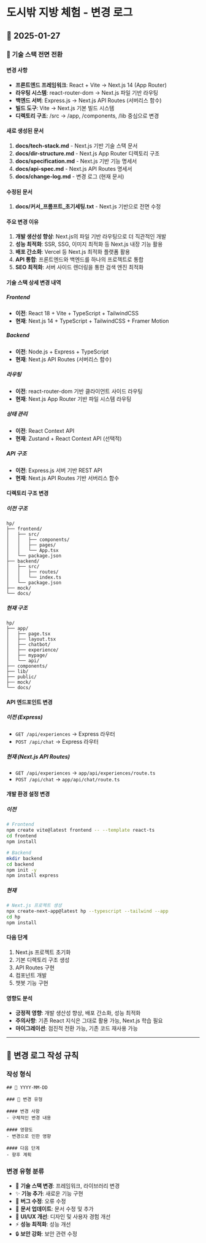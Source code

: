 # 도시밖 지방 체험 - 변경 로그

## 📅 2025-01-27

### 🔄 기술 스택 전면 전환

#### 변경 사항
- **프론트엔드 프레임워크**: React + Vite → Next.js 14 (App Router)
- **라우팅 시스템**: react-router-dom → Next.js 파일 기반 라우팅
- **백엔드 서버**: Express.js → Next.js API Routes (서버리스 함수)
- **빌드 도구**: Vite → Next.js 기본 빌드 시스템
- **디렉토리 구조**: /src → /app, /components, /lib 중심으로 변경

#### 새로 생성된 문서
1. **docs/tech-stack.md** - Next.js 기반 기술 스택 문서
2. **docs/dir-structure.md** - Next.js App Router 디렉토리 구조
3. **docs/specification.md** - Next.js 기반 기능 명세서
4. **docs/api-spec.md** - Next.js API Routes 명세서
5. **docs/change-log.md** - 변경 로그 (현재 문서)

#### 수정된 문서
1. **docs/커서_프롬프트_초기세팅.txt** - Next.js 기반으로 전면 수정

#### 주요 변경 이유
1. **개발 생산성 향상**: Next.js의 파일 기반 라우팅으로 더 직관적인 개발
2. **성능 최적화**: SSR, SSG, 이미지 최적화 등 Next.js 내장 기능 활용
3. **배포 간소화**: Vercel 등 Next.js 최적화 플랫폼 활용
4. **API 통합**: 프론트엔드와 백엔드를 하나의 프로젝트로 통합
5. **SEO 최적화**: 서버 사이드 렌더링을 통한 검색 엔진 최적화

#### 기술 스택 상세 변경 내역

##### Frontend
- **이전**: React 18 + Vite + TypeScript + TailwindCSS
- **현재**: Next.js 14 + TypeScript + TailwindCSS + Framer Motion

##### Backend
- **이전**: Node.js + Express + TypeScript
- **현재**: Next.js API Routes (서버리스 함수)

##### 라우팅
- **이전**: react-router-dom 기반 클라이언트 사이드 라우팅
- **현재**: Next.js App Router 기반 파일 시스템 라우팅

##### 상태 관리
- **이전**: React Context API
- **현재**: Zustand + React Context API (선택적)

##### API 구조
- **이전**: Express.js 서버 기반 REST API
- **현재**: Next.js API Routes 기반 서버리스 함수

#### 디렉토리 구조 변경

##### 이전 구조
```
hp/
├── frontend/
│   ├── src/
│   │   ├── components/
│   │   ├── pages/
│   │   └── App.tsx
│   └── package.json
├── backend/
│   ├── src/
│   │   ├── routes/
│   │   └── index.ts
│   └── package.json
├── mock/
└── docs/
```

##### 현재 구조
```
hp/
├── app/
│   ├── page.tsx
│   ├── layout.tsx
│   ├── chatbot/
│   ├── experience/
│   ├── mypage/
│   └── api/
├── components/
├── lib/
├── public/
├── mock/
└── docs/
```

#### API 엔드포인트 변경

##### 이전 (Express)
- `GET /api/experiences` → Express 라우터
- `POST /api/chat` → Express 라우터

##### 현재 (Next.js API Routes)
- `GET /api/experiences` → `app/api/experiences/route.ts`
- `POST /api/chat` → `app/api/chat/route.ts`

#### 개발 환경 설정 변경

##### 이전
```bash
# Frontend
npm create vite@latest frontend -- --template react-ts
cd frontend
npm install

# Backend
mkdir backend
cd backend
npm init -y
npm install express
```

##### 현재
```bash
# Next.js 프로젝트 생성
npx create-next-app@latest hp --typescript --tailwind --app
cd hp
npm install
```

#### 다음 단계
1. Next.js 프로젝트 초기화
2. 기본 디렉토리 구조 생성
3. API Routes 구현
4. 컴포넌트 개발
5. 챗봇 기능 구현

#### 영향도 분석
- **긍정적 영향**: 개발 생산성 향상, 배포 간소화, 성능 최적화
- **주의사항**: 기존 React 지식은 그대로 활용 가능, Next.js 학습 필요
- **마이그레이션**: 점진적 전환 가능, 기존 코드 재사용 가능

---

## 📝 변경 로그 작성 규칙

### 작성 형식
```
## 📅 YYYY-MM-DD

### 🔄 변경 유형

#### 변경 사항
- 구체적인 변경 내용

#### 영향도
- 변경으로 인한 영향

#### 다음 단계
- 향후 계획
```

### 변경 유형 분류
- 🔄 **기술 스택 변경**: 프레임워크, 라이브러리 변경
- ✨ **기능 추가**: 새로운 기능 구현
- 🐛 **버그 수정**: 오류 수정
- 📝 **문서 업데이트**: 문서 수정 및 추가
- 🎨 **UI/UX 개선**: 디자인 및 사용자 경험 개선
- ⚡ **성능 최적화**: 성능 개선
- 🔒 **보안 강화**: 보안 관련 수정 